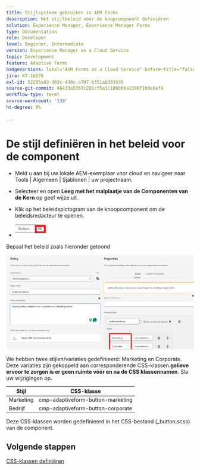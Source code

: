 ```yaml
---
title: Stijlsysteem gebruiken in AEM Forms
description: Het stijlbeleid voor de knopcomponent definiëren
solution: Experience Manager, Experience Manager Forms
type: Documentation
role: Developer
level: Beginner, Intermediate
version: Experience Manager as a Cloud Service
topic: Development
feature: Adaptive Forms
badgeVersions: label="AEM Forms as a Cloud Service" before-title="false"
jira: KT-16276
exl-id: 52205a93-d03c-430c-a707-b351ab333939
source-git-commit: 48433a5367c281cf5a1c106b08a1306f1b0e8ef4
workflow-type: tm+mt
source-wordcount: '139'
ht-degree: 0%

---
```


# De stijl definiëren in het beleid voor de component

* Meld u aan bij uw lokale AEM-exemplaar voor cloud en navigeer naar Tools | Algemeen | Sjablonen | uw projectnaam.

* Selecteer en open **Leeg met het malplaatje van de Componenten van de Kern** op geef wijze uit.
* Klik op het beleidspictogram van de knoopcomponent om de beleidsredacteur te openen.

* ![ knoop-beleid ](assets/button-policy.png)

Bepaal het beleid zoals hieronder getoond

![ knoop-beleid-details ](assets/styling-policy.png)

We hebben twee stijlen/variaties gedefinieerd: Marketing en Corporate. Deze variaties zijn gekoppeld aan corresponderende CSS-klassen.**gelieve ervoor te zorgen is er geen ruimte vóór en na de CSS klassennamen**.
Sla uw wijzigingen op.

| Stijl | CSS-klasse |
|-----------|------------------------------------|
| Marketing | cmp-adaptiveform-button-marketing |
| Bedrijf | cmp-adaptiveform-button-corporate |

Deze CSS-klassen worden gedefinieerd in het CSS-bestand (_button.scss) van de component.

## Volgende stappen

[CSS-klassen definiëren](./create-variations.md)
